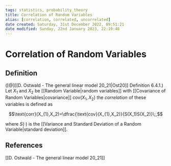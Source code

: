```yaml
---
tags: statistics, probability_theory
title: Correlation of Random Variables
alias: [correlation, correlated, uncorrelated]
date created: Saturday, 31st December 2022, 09:51:21
date modified: Sunday, 22nd January 2023, 22:19:48
---
```


# Correlation of Random Variables

## Definition

([@][[D. Ostwald - The general linear model 20_21|Ost20]] Definition 6.4.1.) Let $X_1$ and $X_2$ be [[Random Variable|random variables]] with [[Covariance of Random Variables|covariance]] $\text{cov}(X_1,X_2)$ the _correlation_ of these variables is defined as

$$\text{corr}(X_{1},X_2)=\dfrac{\text{cov}(X_{1},X_2)}{S(X_1)S(X_2)}\;,$$

where $S(\cdot)$ is the [[Variance and Standard Deviation of a Random Variable|standard deviation]].

## References

[[D. Ostwald - The general linear model 20_21]]